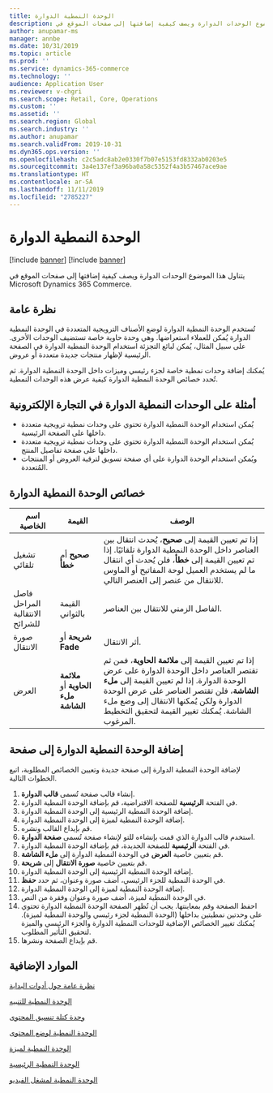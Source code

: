 ```yaml
---
title: الوحدة النمطية الدوارة
description: يتناول هذا الموضوع الوحدات الدوارة ويصف كيفية إضافتها إلى صفحات الموقع في Microsoft Dynamics 365 Commerce.
author: anupamar-ms
manager: annbe
ms.date: 10/31/2019
ms.topic: article
ms.prod: ''
ms.service: dynamics-365-commerce
ms.technology: ''
audience: Application User
ms.reviewer: v-chgri
ms.search.scope: Retail, Core, Operations
ms.custom: ''
ms.assetid: ''
ms.search.region: Global
ms.search.industry: ''
ms.author: anupamar
ms.search.validFrom: 2019-10-31
ms.dyn365.ops.version: ''
ms.openlocfilehash: c2c5adc8ab2e0330f7b07e5153fd8332ab0203e5
ms.sourcegitcommit: 3a4e137ef3a96ba0a58c5352f4a3b57467ace9ae
ms.translationtype: HT
ms.contentlocale: ar-SA
ms.lasthandoff: 11/11/2019
ms.locfileid: "2785227"
---
```

# <a name="carousel-module"></a>الوحدة النمطية الدوارة

[!include [banner](includes/preview-banner.md)]
[!include [banner](includes/banner.md)]

يتناول هذا الموضوع الوحدات الدوارة ويصف كيفية إضافتها إلى صفحات الموقع في Microsoft Dynamics 365 Commerce.

## <a name="overview"></a>نظرة عامة

تُستخدم الوحدة النمطية الدوارة لوضع الأصناف الترويجية المتعددة في الوحدة النمطية الدوارة يُمكن للعملاء استعراضها. وهي وحدة حاوية خاصة تستضيف الوحدات الأخرى. على سبيل المثال، يُمكن لبائع التجزئة استخدام الوحدة النمطية الدوارة في الصفحة الرئيسية لإظهار منتجات جديدة متعددة أو عروض.

يُمكنك إضافة وحدات نمطية خاصة لجزء رئيسي وميزات داخل الوحدة النمطية الدوارة. ثم تُحدد خصائص الوحدة النمطية الدوارة كيفية عرض هذه الوحدات النمطية.

## <a name="examples-of-carousel-modules-in-e-commerce"></a>أمثلة على الوحدات النمطية الدوارة في التجارة الإلكترونية

- يُمكن استخدام الوحدة النمطية الدوارة تحتوي على وحدات نمطية ترويجية متعددة داخلها على الصفحة الرئيسية.
- يُمكن استخدام الوحدة النمطية الدوارة تحتوي على وحدات نمطية ترويجية متعددة داخلها على صفحة تفاصيل المنتج.
- ويُمكن استخدام الوحدة الدوارة على أي صفحة تسويق لترقية العروض أو المنتجات المُتعددة.

## <a name="carousel-module-properties"></a>خصائص الوحدة النمطية الدوارة

| اسم الخاصية             | القيمة                                | ‏‏الوصف |
|---------------------------|--------------------------------------|-------------|
| تشغيل تلقائي                  | **صحيح** أم **خطأ**                | إذا تم تعيين القيمة إلى **صحيح**، يُحدث انتقال بين العناصر داخل الوحدة النمطية الدوارة تلقائيًا. إذا تم تعيين القيمة إلى **خطأ**، فلن يُحدث أي انتقال ما لم يستخدم العميل لوحة المفاتيح أو الماوس للانتقال من عنصر إلى العنصر التالي. |
| فاصل المراحل الانتقالية للشرائح | القيمة بالثواني                   | الفاصل الزمني للانتقال بين العناصر. |
| صورة الانتقال      | **شريحة** أو **Fade**                | أثر الانتقال. |
| العرض                     | **ملائمة الحاوية** أو **ملء الشاشة** | إذا تم تعيين القيمة إلى **ملائمة الحاوية**، فمن ثم تقتصر العناصر داخل الوحدة الدوارة على عرض الوحدة الدوارة. إذا لم تعيين القيمة إلى **ملء الشاشة**، فلن تقتصر العناصر على عرض الوحدة الدوارة ولكن يُمكنها الانتقال إلى وضع ملء الشاشة. يُمكنك تغيير القيمة لتحقيق التخطيط المرغوب. |

## <a name="add-a-carousel-module-to-a-page"></a>إضافة الوحدة النمطية الدوارة إلى صفحة

لإضافة الوحدة النمطية الدوارة إلى صفحة جديدة وتعيين الخصائص المطلوبة، اتبع الخطوات التالية.

1. إنشاء قالب صفحة تُسمى **قالب الدوارة**.
1. في الفتحة **الرئيسية** للصفحة الافتراضية، قم بإضافة الوحدة النمطية الدوارة.
1. إضافة الوحدة النمطية الرئيسية إلى الوحدة النمطية الدوارة.
1. إضافة الوحدة النمطية لميزة إلى الوحدة النمطية الدوارة.
1. قم بإيداع القالب ونشره. 
1. استخدم قالب الدوارة الذي قمت بإنشاءه للتو لإنشاء صفحة تُسمى **صفحة الدوارة**.
1. في الفتحة **الرئيسية** للصفحة الجديدة، قم بإضافة الوحدة النمطية الدوارة.
1. قم بتعيين خاصية **العرض** في الوحدة النمطية الدوارة إلى **ملء الشاشة**. 
1. قم بتعيين خاصية **صورة الانتقال** إلى **شريحة**.
1. إضافة الوحدة النمطية الرئيسية إلى الوحدة النمطية الدوارة.
1. في الوحدة النمطية للجزء الرئيسي، أضف صورة وعنوان، ثم حدد **حفظ**.
1. إضافة الوحدة النمطية لميزة إلى الوحدة النمطية الدوارة.
1. في الوحدة النمطية لميزة، أضف صورة وعنوان وفقرة من النص.
1. احفظ الصفحة وقم بمعاينتها. يجب أن تُظهر الصفحة الوحدة النمطية الدوارة تحتوي على وحدتين نمطيتين بداخلها (الوحدة النمطية لجزء رئيسي والوحدة النمطية لميزة). يُمكنك تغيير الخصائص الإضافية للوحدات النمطية الدوارة والجزء الرئيسي والميزة لتحقيق التأثير المطلوب.
1. قم بإيداع الصفحة ونشرها.

## <a name="additional-resources"></a>الموارد الإضافية

[نظرة عامة حول أدوات البداية](starter-kit-overview.md)

[الوحدة النمطية للتنبيه](add-alert.md)

[وحدة كتلة تنسيق المحتوى](add-content-rich-block.md)

[الوحدة النمطية لوضع المحتوى](add-content-placement-modules.md)

[الوحدة النمطية لميزة](add-feature-module.md)

[الوحدة النمطية الرئيسية](add-hero-module.md)

[الوحدة النمطية لمشغل الفيديو](add-video-player.md)
